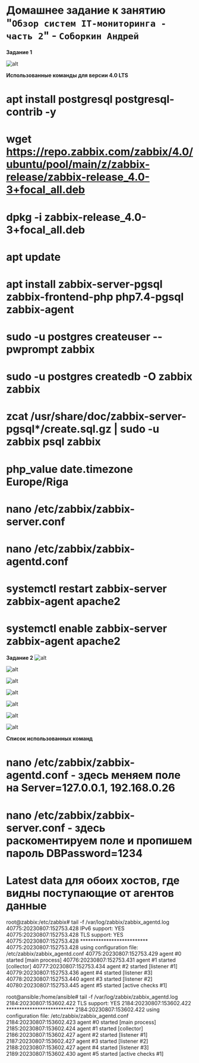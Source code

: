 # Домашнее задание к занятию "`Обзор систем IT-мониторинга - часть 2`" - `Соборкин Андрей`

**Задание 1**

![alt](https://github.com/BOSe1337/8-03-hw/blob/main/Pictures/3.jpg)

**Использованные команды для версии 4.0 LTS**
# apt install postgresql postgresql-contrib -y
# wget https://repo.zabbix.com/zabbix/4.0/ubuntu/pool/main/z/zabbix-release/zabbix-release_4.0-3+focal_all.deb
# dpkg -i zabbix-release_4.0-3+focal_all.deb
# apt update
# apt install zabbix-server-pgsql zabbix-frontend-php php7.4-pgsql zabbix-agent
# sudo -u postgres createuser --pwprompt zabbix
# sudo -u postgres createdb -O zabbix zabbix
# zcat /usr/share/doc/zabbix-server-pgsql*/create.sql.gz | sudo -u zabbix psql zabbix
# php_value date.timezone Europe/Riga
# nano /etc/zabbix/zabbix-server.conf
# nano /etc/zabbix/zabbix-agentd.conf
# systemctl restart zabbix-server zabbix-agent apache2
# systemctl enable zabbix-server zabbix-agent apache2

**Задание 2**
![alt](https://github.com/BOSe1337/8-03-hw/blob/main/Pictures/4.jpg)

![alt](https://github.com/BOSe1337/8-03-hw/blob/main/Pictures/5.jpg)

![alt](https://github.com/BOSe1337/8-03-hw/blob/main/Pictures/6.jpg)

![alt](https://github.com/BOSe1337/8-03-hw/blob/main/Pictures/7.jpg)

![alt](https://github.com/BOSe1337/8-03-hw/blob/main/Pictures/8.jpg)

![alt](https://github.com/BOSe1337/8-03-hw/blob/main/Pictures/9.jpg)

![alt](https://github.com/BOSe1337/8-03-hw/blob/main/Pictures/10.jpg)

**Список использованных команд**
# nano /etc/zabbix/zabbix-agentd.conf - здесь меняем поле на Server=127.0.0.1, 192.168.0.26
# nano /etc/zabbix/zabbix-server.conf - здесь раскоментируем поле и пропишем пароль DBPassword=1234
# Latest data для обоих хостов, где видны поступающие от агентов данные

root@zabbix:/etc/zabbix# tail -f /var/log/zabbix/zabbix_agentd.log
 40775:20230807:152753.428 IPv6 support:          YES
 40775:20230807:152753.428 TLS support:           YES
 40775:20230807:152753.428 **************************
 40775:20230807:152753.428 using configuration file: /etc/zabbix/zabbix_agentd.conf
 40775:20230807:152753.429 agent #0 started [main process]
 40776:20230807:152753.431 agent #1 started [collector]
 40777:20230807:152753.434 agent #2 started [listener #1]
 40779:20230807:152753.436 agent #4 started [listener #3]
 40778:20230807:152753.440 agent #3 started [listener #2]
 40780:20230807:152753.445 agent #5 started [active checks #1]

 root@ansible:/home/ansible# tail -f /var/log/zabbix/zabbix_agentd.log
  2184:20230807:153602.422 TLS support:           YES
  2184:20230807:153602.422 **************************
  2184:20230807:153602.422 using configuration file: /etc/zabbix/zabbix_agentd.conf
  2184:20230807:153602.423 agent #0 started [main process]
  2185:20230807:153602.424 agent #1 started [collector]
  2186:20230807:153602.427 agent #2 started [listener #1]
  2187:20230807:153602.427 agent #3 started [listener #2]
  2188:20230807:153602.427 agent #4 started [listener #3]
  2189:20230807:153602.430 agent #5 started [active checks #1]
